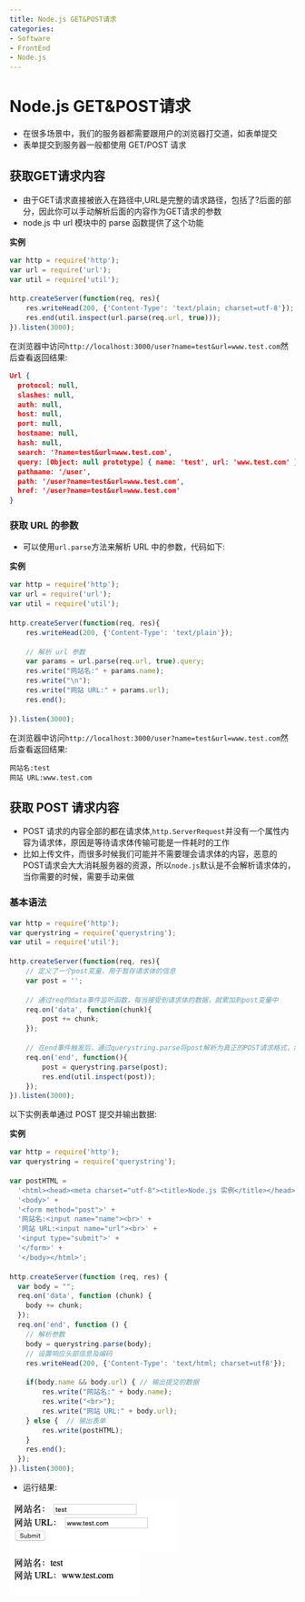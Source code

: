 ```yaml
---
title: Node.js GET&POST请求
categories:
- Software
- FrontEnd
- Node.js
---
```

# Node.js GET&POST请求

- 在很多场景中，我们的服务器都需要跟用户的浏览器打交道，如表单提交
- 表单提交到服务器一般都使用 GET/POST 请求

## 获取GET请求内容

- 由于GET请求直接被嵌入在路径中,URL是完整的请求路径，包括了?后面的部分，因此你可以手动解析后面的内容作为GET请求的参数
- node.js 中 url 模块中的 parse 函数提供了这个功能

**实例**

```js
var http = require('http');
var url = require('url');
var util = require('util');

http.createServer(function(req, res){
    res.writeHead(200, {'Content-Type': 'text/plain; charset=utf-8'});
    res.end(util.inspect(url.parse(req.url, true)));
}).listen(3000);
```

在浏览器中访问`http://localhost:3000/user?name=test&url=www.test.com`然后查看返回结果:

```json
Url {
  protocol: null,
  slashes: null,
  auth: null,
  host: null,
  port: null,
  hostname: null,
  hash: null,
  search: '?name=test&url=www.test.com',
  query: [Object: null prototype] { name: 'test', url: 'www.test.com' },
  pathname: '/user',
  path: '/user?name=test&url=www.test.com',
  href: '/user?name=test&url=www.test.com'
}
```

### 获取 URL 的参数

- 可以使用`url.parse`方法来解析 URL 中的参数，代码如下:

**实例**

```js
var http = require('http');
var url = require('url');
var util = require('util');

http.createServer(function(req, res){
    res.writeHead(200, {'Content-Type': 'text/plain'});

    // 解析 url 参数
    var params = url.parse(req.url, true).query;
    res.write("网站名:" + params.name);
    res.write("\n");
    res.write("网站 URL:" + params.url);
    res.end();

}).listen(3000);
```

在浏览器中访问`http://localhost:3000/user?name=test&url=www.test.com`然后查看返回结果:

```
网站名:test
网站 URL:www.test.com
```

## 获取 POST 请求内容

- POST 请求的内容全部的都在请求体,`http.ServerRequest`并没有一个属性内容为请求体，原因是等待请求体传输可能是一件耗时的工作
- 比如上传文件，而很多时候我们可能并不需要理会请求体的内容，恶意的POST请求会大大消耗服务器的资源，所以`node.js`默认是不会解析请求体的，当你需要的时候，需要手动来做

### 基本语法

```js
var http = require('http');
var querystring = require('querystring');
var util = require('util');

http.createServer(function(req, res){
    // 定义了一个post变量，用于暂存请求体的信息
    var post = '';

    // 通过req的data事件监听函数，每当接受到请求体的数据，就累加到post变量中
    req.on('data', function(chunk){
        post += chunk;
    });

    // 在end事件触发后，通过querystring.parse将post解析为真正的POST请求格式，然后向客户端返回
    req.on('end', function(){
        post = querystring.parse(post);
        res.end(util.inspect(post));
    });
}).listen(3000);
```

以下实例表单通过 POST 提交并输出数据:

**实例**

```js
var http = require('http');
var querystring = require('querystring');

var postHTML =
  '<html><head><meta charset="utf-8"><title>Node.js 实例</title></head>' +
  '<body>' +
  '<form method="post">' +
  '网站名:<input name="name"><br>' +
  '网站 URL:<input name="url"><br>' +
  '<input type="submit">' +
  '</form>' +
  '</body></html>';

http.createServer(function (req, res) {
  var body = "";
  req.on('data', function (chunk) {
    body += chunk;
  });
  req.on('end', function () {
    // 解析参数
    body = querystring.parse(body);
    // 设置响应头部信息及编码
    res.writeHead(200, {'Content-Type': 'text/html; charset=utf8'});

    if(body.name && body.url) { // 输出提交的数据
        res.write("网站名:" + body.name);
        res.write("<br>");
        res.write("网站 URL:" + body.url);
    } else {  // 输出表单
        res.write(postHTML);
    }
    res.end();
  });
}).listen(3000);
```

- 运行结果:

<img src="https://raw.githubusercontent.com/LuShan123888/Files/main/Pictures/2021-01-28-image-20210128114256666.png" alt="image-20210128114256666" style="zoom:50%;" />

<img src="https://raw.githubusercontent.com/LuShan123888/Files/main/Pictures/2021-01-28-image-20210128114307090.png" alt="image-20210128114307090" style="zoom:50%;" />

